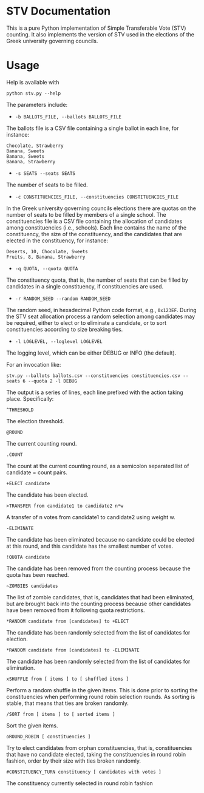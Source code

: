# STV Documentation

This is a pure Python implementation of Simple Transferable Vote (STV)
counting. It also implements the version of STV used in the
elections of the Greek university governing councils.

# Usage

Help is available with

    python stv.py --help

The parameters include:

* `-b BALLOTS_FILE, --ballots BALLOTS_FILE`

The ballots file is a CSV file containing a single ballot in each
line, for instance:

    Chocolate, Strawberry
    Banana, Sweets
    Banana, Sweets
    Banana, Strawberry

* `-s SEATS --seats SEATS`

The number of seats to be filled.

* `-c CONSTITUENCIES_FILE, --constituencies CONSTITUENCIES_FILE`

In the Greek university governing councils elections there are quotas
on the number of seats to be filled by members of a single school. The
constituencies file is a CSV file containing the allocation of
candidates among constituencies (i.e., schools). Each line contains
the name of the constituency, the size of the constituency, and the
candidates that are elected in the constituency, for instance:

    Deserts, 10, Chocolate, Sweets
    Fruits, 8, Banana, Strawberry

* `-q QUOTA, --quota QUOTA`

The constituency quota, that is, the number of seats that can be
filled by candidates in a single constituency, if constituencies are
used.

* `-r RANDOM_SEED --random RANDOM_SEED`

The random seed, in hexadecimal Python code format, e.g., `0x123EF`.
During the STV seat allocation process a random selection among
candidates may be required, either to elect or to eliminate a
candidate, or to sort constituencies according to size breaking ties.

* `-l LOGLEVEL, --loglevel LOGLEVEL`

The logging level, which can be either DEBUG or INFO (the default).

For an invocation like:

    stv.py --ballots ballots.csv --constituencies constituencies.csv --seats 6 --quota 2 -l DEBUG

The output is a series of lines, each line prefixed with the action
taking place. Specifically:

    ^THRESHOLD

The election threshold.

    @ROUND

The current counting round.

    .COUNT

The count at the current counting round, as a semicolon separated list
of candidate = count pairs.

    +ELECT candidate

The candidate has been elected.

    >TRANSFER from candidate1 to candidate2 n*w

A transfer of n votes from candidate1 to candidate2 using weight w.

    -ELIMINATE 

The candidate has been eliminated because no candidate could be
elected at this round, and this candidate has the smallest number of
votes.

    !QUOTA candidate

The candidate has been removed from the counting process because the
quota has been reached.

    ~ZOMBIES candidates

The list of zombie candidates, that is, candidates that had been
eliminated, but are brought back into the counting process because
other candidates have been removed from it following quota
restrictions.

    *RANDOM candidate from [candidates] to +ELECT

The candidate has been randomly selected from the list of candidates
for election.

    *RANDOM candidate from [candidates] to -ELIMINATE

The candidate has been randomly selected from the list of candidates
for elimination.

    xSHUFFLE from [ items ] to [ shuffled items ]

Perform a random shuffle in the given items. This is done prior to
sorting the constituencies when performing round robin selection
rounds. As sorting is stable, that means that ties are broken
randomly. 

    /SORT from [ items ] to [ sorted items ]
    
Sort the given items.
    
    oROUND_ROBIN [ constituencies ]
    
Try to elect candidates from orphan constituencies, that is,
constituencies that have no candidate elected, taking the
constituencies in round robin fashion, order by their size with ties
broken randomly.
    
    #CONSTITUENCY_TURN constituency [ candidates with votes ]
    
The constituency currently selected in round robin fashion

 
